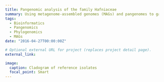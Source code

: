 ```yaml
---
title: Pangenomic analysis of the family Hafniaceae
summary: Using metagenome-assembled genomes (MAGs) and pangenomes to gain insights into traits of the genus Hafnia
tags:
  - Bioinformatics
  - Pangenomics
  - Phylogenomics
  - MAGs
date: "2016-04-27T00:00:00Z"

# Optional external URL for project (replaces project detail page).
external_link: 

image:
  caption: Cladogram of reference isolates
  focal_point: Smart
---
```

